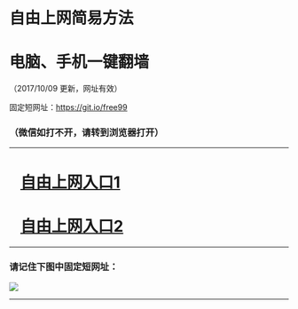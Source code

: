 ﻿# 自由上网简易方法

# 电脑、手机一键翻墙

（2017/10/09 更新，网址有效）

固定短网址：https://git.io/free99

### （微信如打不开，请转到浏览器打开）


***





# &nbsp;&nbsp; <a href="http://ft214223933.fwq-tz-1001.info/fwqtz01.html?t=100900119538 " target="_blank">自由上网入口1</a>
# &nbsp;&nbsp; <a href="http://ft2282311319.fwq-tz-1002.info/fwqtz02.html?t=10090011428 " target="_blank">自由上网入口2</a>
***

### 请记住下图中固定短网址：

<img src="https://s3-us-west-2.amazonaws.com/fwq-1001/yjfq-20170905okok.png" /> 


***

